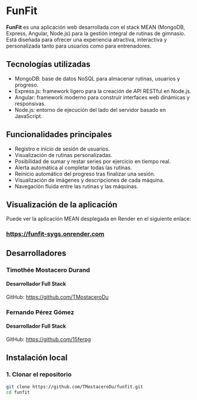# FunFit

**FunFit** es una aplicación web desarrollada con el stack MEAN (MongoDB, Express, Angular, Node.js) para la gestión integral de rutinas de gimnasio. Está diseñada para ofrecer una experiencia atractiva, interactiva y personalizada tanto para usuarios como para entrenadores.

## Tecnologías utilizadas

- MongoDB: base de datos NoSQL para almacenar rutinas, usuarios y progreso.
- Express.js: framework ligero para la creación de API RESTful en Node.js.
- Angular: framework moderno para construir interfaces web dinámicas y responsivas.
- Node.js: entorno de ejecución del lado del servidor basado en JavaScript.

## Funcionalidades principales

- Registro e inicio de sesión de usuarios.
- Visualización de rutinas personalizadas.
- Posibilidad de sumar y restar series por ejercicio en tiempo real.
- Alerta automática al completar todas las rutinas.
- Reinicio automático del progreso tras finalizar una sesión.
- Visualización de imágenes y descripciones de cada máquina.
- Navegación fluida entre las rutinas y las máquinas.

## Visualización de la aplicación 

Puede ver la aplicación MEAN desplegada en Render en el siguiente enlace:

### https://funfit-sygs.onrender.com

## Desarrolladores 

### Timothée Mostacero Durand
#### Desarrollador Full Stack
GitHub: https://github.com/TMostaceroDu

### Fernando Pérez Gómez 
#### Desarrollador Full Stack
GitHub: https://github.com/15ferpg

## Instalación local

### 1. Clonar el repositorio

```bash
git clone https://github.com/TMostaceroDu/funfit.git
cd funfit
